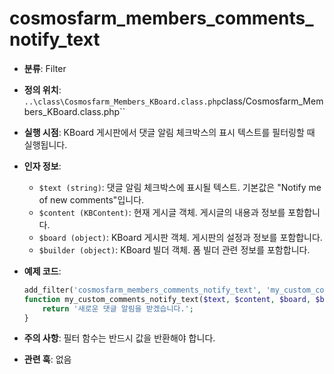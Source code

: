 # cosmosfarm_members_comments_notify_text

- **분류**: Filter
- **정의 위치**: `..\class\Cosmosfarm_Members_KBoard.class.php`class/Cosmosfarm_Members_KBoard.class.php``
- **실행 시점**: KBoard 게시판에서 댓글 알림 체크박스의 표시 텍스트를 필터링할 때 실행됩니다.
- **인자 정보**:
  - `$text (string)`: 댓글 알림 체크박스에 표시될 텍스트. 기본값은 "Notify me of new comments"입니다.
  - `$content (KBContent)`: 현재 게시글 객체. 게시글의 내용과 정보를 포함합니다.
  - `$board (object)`: KBoard 게시판 객체. 게시판의 설정과 정보를 포함합니다.
  - `$builder (object)`: KBoard 빌더 객체. 폼 빌더 관련 정보를 포함합니다.
- **예제 코드**:

  ```php
  add_filter('cosmosfarm_members_comments_notify_text', 'my_custom_comments_notify_text', 10, 4);
  function my_custom_comments_notify_text($text, $content, $board, $builder) {
      return '새로운 댓글 알림을 받겠습니다.';
  }
  ```

- **주의 사항**: 필터 함수는 반드시 값을 반환해야 합니다.
- **관련 훅**: 없음
